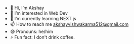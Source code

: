- 👋 Hi, I’m Akshay
- 👀 I’m interested in Web Dev
- 🌱 I’m currently learning NEXT.js
- 📫 How to reach me akshayvishwakarma512@gmail.com
- 😄 Pronouns: he/him
- ⚡ Fun fact: I don't drink coffee.

<!---
iamakshay3001/iamakshay3001 is a ✨ special ✨ repository because its `README.md` (this file) appears on your GitHub profile.
You can click the Preview link to take a look at your changes.
--->

